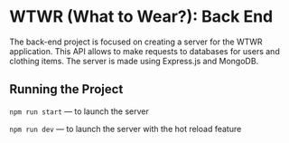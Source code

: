 # WTWR (What to Wear?): Back End

The back-end project is focused on creating a server for the WTWR application. This API allows to make requests to databases for users and clothing items.
The server is made using Express.js and MongoDB.

## Running the Project

`npm run start` — to launch the server

`npm run dev` — to launch the server with the hot reload feature
